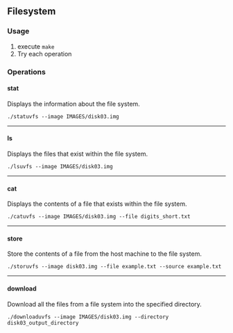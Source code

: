 ## Filesystem

### Usage

1. execute `make`
2. Try each operation

### Operations

#### stat

Displays the information about the file system.

`./statuvfs --image IMAGES/disk03.img`

-----------------------------------



#### ls

Displays the files that exist within the file system.

`./lsuvfs --image IMAGES/disk03.img`

-----------------------------------



#### cat
Displays the contents of a file that exists within the file system.

 `./catuvfs --image IMAGES/disk03.img --file digits_short.txt`

 -----------------------------------



#### store
Store the contents of a file from the host machine to the file system.

`./storuvfs --image disk03.img --file example.txt --source example.txt` 

-----------------------------------



#### download
Download all the files from a file system into the specified directory.

`./downloaduvfs --image IMAGES/disk03.img --directory disk03_output_directory`


